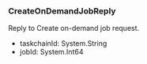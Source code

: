 ### CreateOnDemandJobReply
Reply to Create on-demand job request.

- taskchainId: System.String
- jobId: System.Int64
